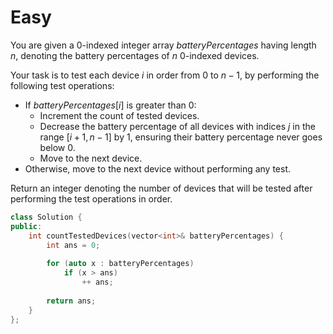 # Easy

You are given a 0-indexed integer array $batteryPercentages$ having length $n$, denoting the battery percentages of $n$ 0-indexed devices.

Your task is to test each device $i$ in order from $0$ to $n - 1$, by performing the following test operations:

- If $batteryPercentages[i]$ is greater than $0$:
  - Increment the count of tested devices.
  - Decrease the battery percentage of all devices with indices $j$ in the range $[i + 1, n - 1]$ by $1$, ensuring their battery percentage never goes below $0$.
  - Move to the next device.
- Otherwise, move to the next device without performing any test.

Return an integer denoting the number of devices that will be tested after performing the test operations in order.

```cpp
class Solution {
public:
    int countTestedDevices(vector<int>& batteryPercentages) {
        int ans = 0;
        
        for (auto x : batteryPercentages)
            if (x > ans)
                ++ ans;
        
        return ans;
    }
};
```
